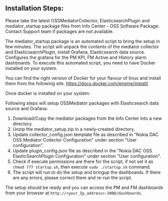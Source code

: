 Installation Steps:
-------------------

Please take the latest OSSMediatorCollector, ElasticsearchPlugin and mediator_startup package files from Info Center - OSS Software Package. 
Contact Support team if packages are not available.

The mediator_startup package is an automated script to bring the setup in few minutes. The script will unpack the contents of the mediator collector and ElasticsearchPlugin, 
install Grafana, Elasticsearch data source. Configures the grafana for the PM KPI, FM Active and History alarm dashboards. To execute this automated script, you need to have 
Docker installed on your system. 

You can find the right version of Docker for your flavour of linux and install them from the following site.
https://docs.docker.com/engine/install/

Once docker is installed on your system:
 
Following steps will setup OSSMediator packages with Elasticsearch data source and Grafana:

1.	Download/Copy the mediator packages from the Info Center into a new directory.
2.	Unzip the mediator_setup.zip in a newly-created directory.
3.	Update collector_config.json template file as described in "Nokia DAC OSS Mediator Collector Configuration" under section "User configuration".
4.	Update plugin_config.json file as described in the "Nokia DAC OSS ElasticSearchPlugin Configuration" under section "User configuration".
5.	Check if execute permissions are there for the script, if not set it as `chmod 777 startup.sh`, then execute `sudo ./startup.sh` command.
6. 	The script will run to do the setup and bringup the dashboards. If there are any errors, please correct them and re-run the script.

The setup should be ready and you can access the PM and FM dashboards from your browser at
`http://<your_Ip_address>:3000/dashboards`.

